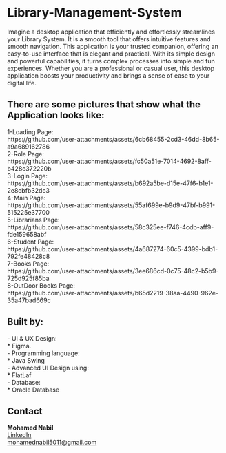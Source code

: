 # Library-Management-System

Imagine a desktop application that efficiently and effortlessly streamlines your Library System. It is a smooth tool that offers intuitive features and smooth navigation. This application is your trusted companion, offering an easy-to-use interface that is elegant and practical. With its simple design and powerful capabilities, it turns complex processes into simple and fun experiences. Whether you are a professional or casual user, this desktop application boosts your productivity and brings a sense of ease to your digital life.

<h2>
There are some pictures that show what the Application looks like:
</h2>
1-Loading Page:<br>             https://github.com/user-attachments/assets/6cb68455-2cd3-46dd-8b65-a9a689162786<br>
2-Role Page:<br>                https://github.com/user-attachments/assets/fc50a51e-7014-4692-8aff-b428c372220b<br>
3-Login Page:<br>               https://github.com/user-attachments/assets/b692a5be-d15e-47f6-b1e1-2e8cbfb32dc3<br>
4-Main Page:<br>                https://github.com/user-attachments/assets/55af699e-b9d9-47bf-b991-515225e37700<br>
5-Librarians Page:<br>          https://github.com/user-attachments/assets/58c325ee-f746-4cdb-aff9-fde159658abf<br>
6-Student Page:<br>             https://github.com/user-attachments/assets/4a687274-60c5-4399-bdb1-792fe48428c8<br>
7-Books Page:<br>               https://github.com/user-attachments/assets/3ee686cd-0c75-48c2-b5b9-725d925f85ba<br>
8-OutDoor Books Page:<br>       https://github.com/user-attachments/assets/b65d2219-38aa-4490-962e-35a47bad669c<br>

<h2>
Built by:
</h2>
- UI & UX Design:<br>
* Figma.<br>
- Programming language:<br>
* Java Swing<br>
- Advanced UI Design using:<br>
* FlatLaf<br>
- Database:<br>
* Oracle Database<br>

<h2>Contact</h2>
<B>Mohamed Nabil</B> <br> <a href = "https://www.linkedin.com/in/mohamed-nabil-mohamed-9286272b6">LinkedIn</a> <br> <a href = "mohamednabil5011@gmail.com">mohamednabil5011@gmail.com</a>
